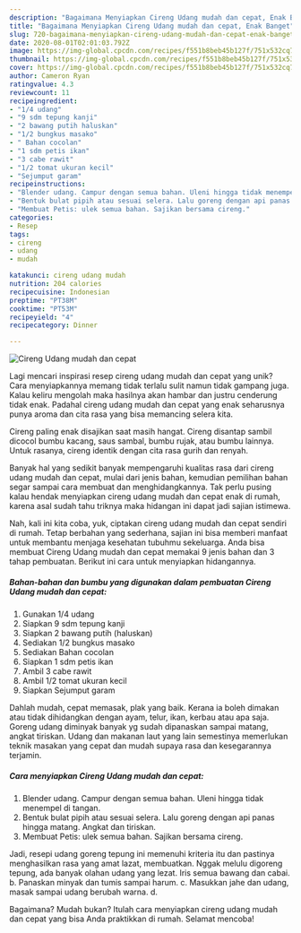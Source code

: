 ```yaml
---
description: "Bagaimana Menyiapkan Cireng Udang mudah dan cepat, Enak Banget"
title: "Bagaimana Menyiapkan Cireng Udang mudah dan cepat, Enak Banget"
slug: 720-bagaimana-menyiapkan-cireng-udang-mudah-dan-cepat-enak-banget
date: 2020-08-01T02:01:03.792Z
image: https://img-global.cpcdn.com/recipes/f551b8beb45b127f/751x532cq70/cireng-udang-mudah-dan-cepat-foto-resep-utama.jpg
thumbnail: https://img-global.cpcdn.com/recipes/f551b8beb45b127f/751x532cq70/cireng-udang-mudah-dan-cepat-foto-resep-utama.jpg
cover: https://img-global.cpcdn.com/recipes/f551b8beb45b127f/751x532cq70/cireng-udang-mudah-dan-cepat-foto-resep-utama.jpg
author: Cameron Ryan
ratingvalue: 4.3
reviewcount: 11
recipeingredient:
- "1/4 udang"
- "9 sdm tepung kanji"
- "2 bawang putih haluskan"
- "1/2 bungkus masako"
- " Bahan cocolan"
- "1 sdm petis ikan"
- "3 cabe rawit"
- "1/2 tomat ukuran kecil"
- "Sejumput garam"
recipeinstructions:
- "Blender udang. Campur dengan semua bahan. Uleni hingga tidak menempel di tangan."
- "Bentuk bulat pipih atau sesuai selera. Lalu goreng dengan api panas hingga matang. Angkat dan tiriskan."
- "Membuat Petis: ulek semua bahan. Sajikan bersama cireng."
categories:
- Resep
tags:
- cireng
- udang
- mudah

katakunci: cireng udang mudah 
nutrition: 204 calories
recipecuisine: Indonesian
preptime: "PT38M"
cooktime: "PT53M"
recipeyield: "4"
recipecategory: Dinner

---
```



![Cireng Udang mudah dan cepat](https://img-global.cpcdn.com/recipes/f551b8beb45b127f/751x532cq70/cireng-udang-mudah-dan-cepat-foto-resep-utama.jpg)

Lagi mencari inspirasi resep cireng udang mudah dan cepat yang unik? Cara menyiapkannya memang tidak terlalu sulit namun tidak gampang juga. Kalau keliru mengolah maka hasilnya akan hambar dan justru cenderung tidak enak. Padahal cireng udang mudah dan cepat yang enak seharusnya punya aroma dan cita rasa yang bisa memancing selera kita.

Cireng paling enak disajikan saat masih hangat. Cireng disantap sambil dicocol bumbu kacang, saus sambal, bumbu rujak, atau bumbu lainnya. Untuk rasanya, cireng identik dengan cita rasa gurih dan renyah.

Banyak hal yang sedikit banyak mempengaruhi kualitas rasa dari cireng udang mudah dan cepat, mulai dari jenis bahan, kemudian pemilihan bahan segar sampai cara membuat dan menghidangkannya. Tak perlu pusing kalau hendak menyiapkan cireng udang mudah dan cepat enak di rumah, karena asal sudah tahu triknya maka hidangan ini dapat jadi sajian istimewa.


Nah, kali ini kita coba, yuk, ciptakan cireng udang mudah dan cepat sendiri di rumah. Tetap berbahan yang sederhana, sajian ini bisa memberi manfaat untuk membantu menjaga kesehatan tubuhmu sekeluarga. Anda bisa membuat Cireng Udang mudah dan cepat memakai 9 jenis bahan dan 3 tahap pembuatan. Berikut ini cara untuk menyiapkan hidangannya.

<!--inarticleads1-->

##### Bahan-bahan dan bumbu yang digunakan dalam pembuatan Cireng Udang mudah dan cepat:

1. Gunakan 1/4 udang
1. Siapkan 9 sdm tepung kanji
1. Siapkan 2 bawang putih (haluskan)
1. Sediakan 1/2 bungkus masako
1. Sediakan  Bahan cocolan
1. Siapkan 1 sdm petis ikan
1. Ambil 3 cabe rawit
1. Ambil 1/2 tomat ukuran kecil
1. Siapkan Sejumput garam


Dahlah mudah, cepat memasak, plak yang baik. Kerana ia boleh dimakan atau tidak dihidangkan dengan ayam, telur, ikan, kerbau atau apa saja. Goreng udang diminyak banyak yg sudah dipanaskan sampai matang, angkat tiriskan. Udang dan makanan laut yang lain semestinya memerlukan teknik masakan yang cepat dan mudah supaya rasa dan kesegarannya terjamin. 

<!--inarticleads2-->

##### Cara menyiapkan Cireng Udang mudah dan cepat:

1. Blender udang. Campur dengan semua bahan. Uleni hingga tidak menempel di tangan.
1. Bentuk bulat pipih atau sesuai selera. Lalu goreng dengan api panas hingga matang. Angkat dan tiriskan.
1. Membuat Petis: ulek semua bahan. Sajikan bersama cireng.


Jadi, resepi udang goreng tepung ini memenuhi kriteria itu dan pastinya menghasilkan rasa yang amat lazat, membuatkan. Nggak melulu digoreng tepung, ada banyak olahan udang yang lezat. Iris semua bawang dan cabai. b. Panaskan minyak dan tumis sampai harum. c. Masukkan jahe dan udang, masak sampai udang berubah warna. d. 

Bagaimana? Mudah bukan? Itulah cara menyiapkan cireng udang mudah dan cepat yang bisa Anda praktikkan di rumah. Selamat mencoba!
